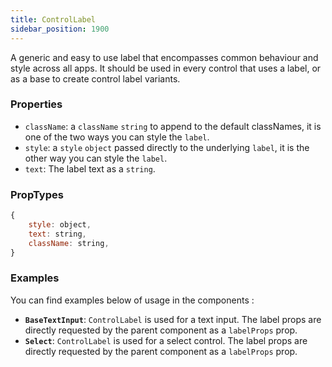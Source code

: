 ```yaml
---
title: ControlLabel
sidebar_position: 1900
---
```

A generic and easy to use label that encompasses common behaviour and style across all apps. It should be used in every control that uses a label, or as a base to create control label variants.

### Properties

- `className`: a `className` `string` to append to the default classNames, it is one of the two ways you can style the `label`.
- `style`: a `style` `object` passed directly to the underlying `label`, it is the other way you can style the `label`.
- `text`: The label text as a `string`.


### PropTypes
```jsx
{
    style: object,
    text: string,
    className: string,
}
```

### Examples
You can find examples below of usage in the components :
- **`BaseTextInput`**: `ControlLabel` is used for a text input. The label props are directly requested by the parent component as a `labelProps` prop.
- **`Select`**: `ControlLabel` is used for a select control. The label props are directly requested by the parent component as a `labelProps` prop.
